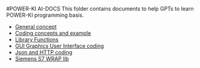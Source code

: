 #POWER-KI AI-DOCS
This folder contains documents to help GPTs to learn POWER-KI programming basis.
* <a href="https://github.com/POWER-KI/POWER-KI/tree/master/AI-Docs/01X-PWK-GUIDA-EN-01.txt">General concept </a> 
* <a href="https://github.com/POWER-KI/POWER-KI/tree/master/AI-Docs/02X-PWK-CODIFICA-01.txt">Coding concepts and example </a> 
* <a href="https://github.com/POWER-KI/POWER-KI/tree/master/AI-Docs/03X-PWK-MAN-LIB-CORE.txt">Library Functions </a> 
* <a href="https://github.com/POWER-KI/POWER-KI/tree/master/AI-Docs/05X-PWK-GUI-AI.txt">GUI Graphics User Interface coding </a> 
* <a href="https://github.com/POWER-KI/POWER-KI/tree/master/AI-Docs/06X-PWK-TIPS-JSON-HTTP.txt">Json and HTTP coding </a> 
* <a href="https://github.com/POWER-KI/POWER-KI/tree/master/AI-Docs/PWK-WRP-S7-01.txt">Siemens S7 WRAP lib </a> 